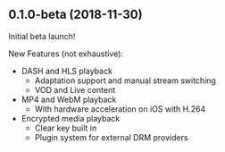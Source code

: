 ## 0.1.0-beta (2018-11-30)

Initial beta launch!

New Features (not exhaustive):
- DASH and HLS playback
  - Adaptation support and manual stream switching
  - VOD and Live content
- MP4 and WebM playback
  - With hardware acceleration on iOS with H.264
- Encrypted media playback
  - Clear key built in
  - Plugin system for external DRM providers
